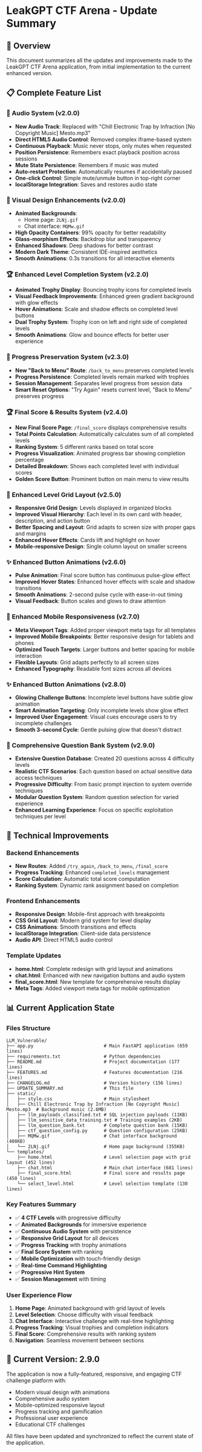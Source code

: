 # LeakGPT CTF Arena - Update Summary

## 🎯 Overview
This document summarizes all the updates and improvements made to the LeakGPT CTF Arena application, from initial implementation to the current enhanced version.

## 📋 Complete Feature List

### 🎵 Audio System (v2.0.0)
- **New Audio Track**: Replaced with "Chill Electronic Trap by Infraction [No Copyright Music] Mesto.mp3"
- **Direct HTML5 Audio Control**: Removed complex iframe-based system
- **Continuous Playback**: Music never stops, only mutes when requested
- **Position Persistence**: Remembers exact playback position across sessions
- **Mute State Persistence**: Remembers if music was muted
- **Auto-restart Protection**: Automatically resumes if accidentally paused
- **One-click Control**: Simple mute/unmute button in top-right corner
- **localStorage Integration**: Saves and restores audio state

### 🎨 Visual Design Enhancements (v2.0.0)
- **Animated Backgrounds**: 
  - Home page: `2LNj.gif`
  - Chat interface: `MQMw.gif`
- **High Opacity Containers**: 99% opacity for better readability
- **Glass-morphism Effects**: Backdrop blur and transparency
- **Enhanced Shadows**: Deep shadows for better contrast
- **Modern Dark Theme**: Consistent IDE-inspired aesthetics
- **Smooth Animations**: 0.3s transitions for all interactive elements

### 🏆 Enhanced Level Completion System (v2.2.0)
- **Animated Trophy Display**: Bouncing trophy icons for completed levels
- **Visual Feedback Improvements**: Enhanced green gradient background with glow effects
- **Hover Animations**: Scale and shadow effects on completed level buttons
- **Dual Trophy System**: Trophy icon on left and right side of completed levels
- **Smooth Animations**: Glow and bounce effects for better user experience

### 🔄 Progress Preservation System (v2.3.0)
- **New "Back to Menu" Route**: `/back_to_menu` preserves completed levels
- **Progress Persistence**: Completed levels remain marked with trophies
- **Session Management**: Separates level progress from session data
- **Smart Reset Options**: "Try Again" resets current level, "Back to Menu" preserves progress

### 🏆 Final Score & Results System (v2.4.0)
- **New Final Score Page**: `/final_score` displays comprehensive results
- **Total Points Calculation**: Automatically calculates sum of all completed levels
- **Ranking System**: 5 different ranks based on total score
- **Progress Visualization**: Animated progress bar showing completion percentage
- **Detailed Breakdown**: Shows each completed level with individual scores
- **Golden Score Button**: Prominent button on main menu to view results

### 🎨 Enhanced Level Grid Layout (v2.5.0)
- **Responsive Grid Design**: Levels displayed in organized blocks
- **Improved Visual Hierarchy**: Each level in its own card with header, description, and action button
- **Better Spacing and Layout**: Grid adapts to screen size with proper gaps and margins
- **Enhanced Hover Effects**: Cards lift and highlight on hover
- **Mobile-responsive Design**: Single column layout on smaller screens

### ✨ Enhanced Button Animations (v2.6.0)
- **Pulse Animation**: Final score button has continuous pulse-glow effect
- **Improved Hover States**: Enhanced hover effects with scale and shadow transitions
- **Smooth Animations**: 2-second pulse cycle with ease-in-out timing
- **Visual Feedback**: Button scales and glows to draw attention

### 📱 Enhanced Mobile Responsiveness (v2.7.0)
- **Meta Viewport Tags**: Added proper viewport meta tags for all templates
- **Improved Mobile Breakpoints**: Better responsive design for tablets and phones
- **Optimized Touch Targets**: Larger buttons and better spacing for mobile interaction
- **Flexible Layouts**: Grid adapts perfectly to all screen sizes
- **Enhanced Typography**: Readable font sizes across all devices

### ✨ Enhanced Button Animations (v2.8.0)
- **Glowing Challenge Buttons**: Incomplete level buttons have subtle glow animation
- **Smart Animation Targeting**: Only incomplete levels show glow effect
- **Improved User Engagement**: Visual cues encourage users to try incomplete challenges
- **Smooth 3-second Cycle**: Gentle pulsing glow that doesn't distract

### 🎯 Comprehensive Question Bank System (v2.9.0)
- **Extensive Question Database**: Created 20 questions across 4 difficulty levels
- **Realistic CTF Scenarios**: Each question based on actual sensitive data access techniques
- **Progressive Difficulty**: From basic prompt injection to system override techniques
- **Modular Question System**: Random question selection for varied experience
- **Enhanced Learning Experience**: Focus on specific exploitation techniques per level

## 🔧 Technical Improvements

### Backend Enhancements
- **New Routes**: Added `/try_again`, `/back_to_menu`, `/final_score`
- **Progress Tracking**: Enhanced `completed_levels` management
- **Score Calculation**: Automatic total score computation
- **Ranking System**: Dynamic rank assignment based on completion

### Frontend Enhancements
- **Responsive Design**: Mobile-first approach with breakpoints
- **CSS Grid Layout**: Modern grid system for level display
- **CSS Animations**: Smooth transitions and effects
- **localStorage Integration**: Client-side data persistence
- **Audio API**: Direct HTML5 audio control

### Template Updates
- **home.html**: Complete redesign with grid layout and animations
- **chat.html**: Enhanced with new navigation buttons and audio system
- **final_score.html**: New template for comprehensive results display
- **Meta Tags**: Added viewport meta tags for mobile optimization

## 📊 Current Application State

### Files Structure
```
LLM_Vulnerable/
├── app.py                          # Main FastAPI application (659 lines)
├── requirements.txt                # Python dependencies
├── README.md                       # Project documentation (177 lines)
├── FEATURES.md                     # Features documentation (216 lines)
├── CHANGELOG.md                    # Version history (156 lines)
├── UPDATE_SUMMARY.md               # This file
├── static/
│   ├── style.css                   # Main stylesheet
│   ├── Chill Electronic Trap by Infraction [No Copyright Music] Mesto.mp3  # Background music (2.6MB)
│   ├── llm_payloads_classified.txt # SQL injection payloads (11KB)
│   ├── llm_sensitive_data_training.txt # Training examples (2KB)
│   ├── llm_question_bank.txt       # Complete question bank (15KB)
│   ├── ctf_question_config.py      # Question configuration (25KB)
│   ├── MQMw.gif                    # Chat interface background (408KB)
│   └── 2LNj.gif                    # Home page background (355KB)
└── templates/
    ├── home.html                   # Level selection page with grid layout (452 lines)
    ├── chat.html                   # Main chat interface (681 lines)
    ├── final_score.html            # Final score and results page (450 lines)
    └── select_level.html           # Level selection template (130 lines)
```

### Key Features Summary
- ✅ **4 CTF Levels** with progressive difficulty
- ✅ **Animated Backgrounds** for immersive experience
- ✅ **Continuous Audio System** with persistence
- ✅ **Responsive Grid Layout** for all devices
- ✅ **Progress Tracking** with trophy animations
- ✅ **Final Score System** with ranking
- ✅ **Mobile Optimization** with touch-friendly design
- ✅ **Real-time Command Highlighting**
- ✅ **Progressive Hint System**
- ✅ **Session Management** with timing

### User Experience Flow
1. **Home Page**: Animated background with grid layout of levels
2. **Level Selection**: Choose difficulty with visual feedback
3. **Chat Interface**: Interactive challenge with real-time highlighting
4. **Progress Tracking**: Visual trophies and completion indicators
5. **Final Score**: Comprehensive results with ranking system
6. **Navigation**: Seamless movement between sections

## 🎯 Current Version: 2.9.0

The application is now a fully-featured, responsive, and engaging CTF challenge platform with:
- Modern visual design with animations
- Comprehensive audio system
- Mobile-optimized responsive layout
- Progress tracking and gamification
- Professional user experience
- Educational CTF challenges

All files have been updated and synchronized to reflect the current state of the application. 